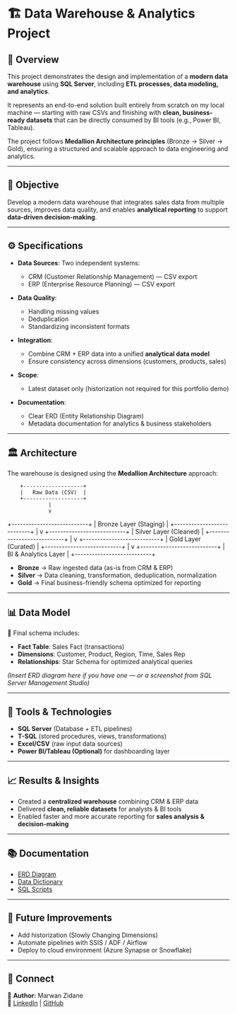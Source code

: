 # 🏗️ Data Warehouse & Analytics Project  

## 📌 Overview  
This project demonstrates the design and implementation of a **modern data warehouse** using **SQL Server**, including **ETL processes, data modeling, and analytics**.  

It represents an end-to-end solution built entirely from scratch on my local machine — starting with raw CSVs and finishing with **clean, business-ready datasets** that can be directly consumed by BI tools (e.g., Power BI, Tableau).  

The project follows **Medallion Architecture principles** (Bronze → Silver → Gold), ensuring a structured and scalable approach to data engineering and analytics.  

---

## 🎯 Objective  
Develop a modern data warehouse that integrates sales data from multiple sources, improves data quality, and enables **analytical reporting** to support **data-driven decision-making**.  

---

## ⚙️ Specifications  

- **Data Sources**: Two independent systems:  
  - CRM (Customer Relationship Management) — CSV export  
  - ERP (Enterprise Resource Planning) — CSV export  

- **Data Quality**:  
  - Handling missing values  
  - Deduplication  
  - Standardizing inconsistent formats  

- **Integration**:  
  - Combine CRM + ERP data into a unified **analytical data model**  
  - Ensure consistency across dimensions (customers, products, sales)  

- **Scope**:  
  - Latest dataset only (historization not required for this portfolio demo)  

- **Documentation**:  
  - Clear ERD (Entity Relationship Diagram)  
  - Metadata documentation for analytics & business stakeholders  

---

## 🏛️ Architecture  

The warehouse is designed using the **Medallion Architecture** approach:  

        +-------------------+
        |   Raw Data (CSV)  |
        +-------------------+
                 |
                 v
   +---------------------------+
   |   Bronze Layer (Staging)  |
   +---------------------------+
                 |
                 v
   +---------------------------+
   |  Silver Layer (Cleaned)   |
   +---------------------------+
                 |
                 v
   +---------------------------+
   |   Gold Layer (Curated)    |
   +---------------------------+
                 |
                 v
   +---------------------------+
   |    BI & Analytics Layer   |
   +---------------------------+


- **Bronze** → Raw ingested data (as-is from CRM & ERP)  
- **Silver** → Data cleaning, transformation, deduplication, normalization  
- **Gold** → Final business-friendly schema optimized for reporting  

---

## 📊 Data Model  

📌 Final schema includes:  
- **Fact Table**: Sales Fact (transactions)  
- **Dimensions**: Customer, Product, Region, Time, Sales Rep  
- **Relationships**: Star Schema for optimized analytical queries  

*(Insert ERD diagram here if you have one — or a screenshot from SQL Server Management Studio)*  

---

## 🔧 Tools & Technologies  
- **SQL Server** (Database + ETL pipelines)  
- **T-SQL** (stored procedures, views, transformations)  
- **Excel/CSV** (raw input data sources)  
- **Power BI/Tableau (Optional)** for dashboarding layer  

---

## 📈 Results & Insights  
- Created a **centralized warehouse** combining CRM & ERP data  
- Delivered **clean, reliable datasets** for analysts & BI tools  
- Enabled faster and more accurate reporting for **sales analysis & decision-making**  

---

## 📚 Documentation  
- [ERD Diagram](link-to-ERD-image)  
- [Data Dictionary](link-to-doc)  
- [SQL Scripts](link-to-scripts)  

---

## 🚀 Future Improvements  
- Add historization (Slowly Changing Dimensions)  
- Automate pipelines with SSIS / ADF / Airflow  
- Deploy to cloud environment (Azure Synapse or Snowflake)  

---

## 🤝 Connect  
👤 **Author:** Marwan Zidane  
🔗 [LinkedIn](your-linkedin) | [GitHub](https://github.com/marwanzidane)  
